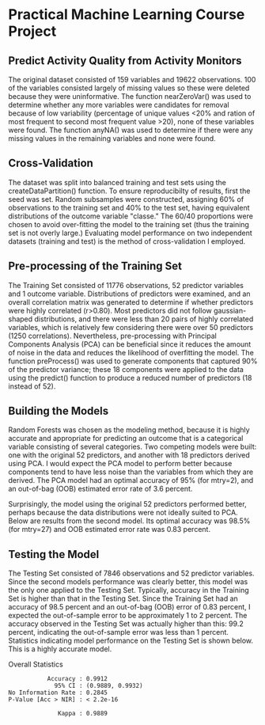 
Practical Machine Learning Course Project
========================================================
Predict Activity Quality from Activity Monitors
--------------------------------------------------------

The original dataset consisted of 159 variables and 19622 observations.  100 of the variables consisted largely of missing values so these were deleted because they were uninformative.  The function nearZeroVar() was used to determine whether any more variables were candidates for removal because of low variability (percentage of unique values <20% and ration of most frequent to second most frequent value >20), none of these variables were found.  The function anyNA() was used to determine if there were any missing values in the remaining variables and none were found.

Cross-Validation
---------------------
The dataset was split into balanced training and test sets using the createDataPartition() function.  To ensure reproducibilty of results, first the seed was set.  Random subsamples were constructed, assigning 60% of observations to the training set and 40% to the test set, having equivalent distributions of the outcome variable "classe."  The 60/40 proportions were chosen to avoid over-fitting the model to the training set (thus the training set is not overly large.)  Evaluating model performance on two independent datasets (training and test) is the method of cross-validation I employed.

Pre-processing of the Training Set
----------------------------------------
The Training Set consisted of 11776 observations, 52 predictor variables and 1 outcome variable.  Distributions of predictors were examined, and an overall correlation matrix was generated to determine if whether predictors were highly correlated (r>0.80).  Most predictors did not follow gaussian-shaped distributions, and there were less than 20 pairs of highly correlated variables, which is relatively few considering there were over 50 predictors (1250 correlations).  Nevertheless, pre-processing with Principal Components Analysis (PCA) can be beneficial since it reduces the amount of noise in the data and reduces the likelihood of overfitting the model.  The function preProcess() was used to generate components that captured 90% of the predictor variance; these 18 components were applied to the data using the predict() function to produce a reduced number of predictors (18 instead of 52).

Building the Models
---------------------------------------
Random Forests was chosen as the modeling method, because it is highly accurate and appropriate for predicting an outcome that is a categorical variable consisting of several categories.  Two competing models were built: one with the original 52 predictors, and another with 18 predictors derived using PCA.  I would expect the PCA model to perform better because components tend to have less noise than the variables from which they are derived.  The PCA model had an optimal accuracy of 95% (for mtry=2), and an out-of-bag (OOB) estimated error rate of 3.6 percent.

Surprisingly, the model using the original 52 predictors performed better, perhaps because the data distributions were not ideally suited to PCA. Below are results from the second model.  Its optimal accuracy was 98.5% (for mtry=27) and OOB estimated error rate was 0.83 percent.

Testing the Model
---------------------------------------
The Testing Set consisted of 7846 observations and 52 predictor variables.  Since the second models performance was clearly better, this model was the only one applied to the Testing Set.  Typically, accuracy in the Training Set is higher than that in the Testing Set.  Since the Training Set had an accuracy of 98.5 percent and an out-of-bag (OOB) error of 0.83 percent, I expected the out-of-sample error to be approximately 1 to 2 percent.  The accuracy observed in the Testing Set was actually higher than this: 99.2 percent, indicating the out-of-sample error was less than 1 percent.  Statistics indicating model performance on the Testing Set is shown below.  This is a highly accurate model.

Overall Statistics
                                          
               Accuracy : 0.9912          
                 95% CI : (0.9889, 0.9932)
    No Information Rate : 0.2845          
    P-Value [Acc > NIR] : < 2.2e-16       
                                          
                  Kappa : 0.9889          
 
